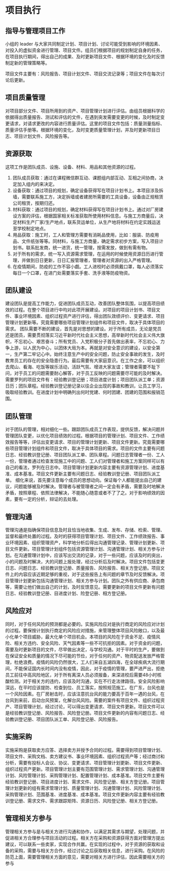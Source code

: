 # 项目执行
## 指导与管理项目工作
小组的 leader 与大家共同制定计划、项目计划、讨论可能受到影响的环境因素、对投入的虚拟资金进行管理、项目文件。组员们根据项目的规划制定自身的任务，在项目执行期间，得出自己的成果、及时更新项目文件、根据环境的变化及时反馈制定新的管理策略等。

项目文件主要有：风险报告、项目计划文件、项目交流记录等；项目文件在每次讨论后更新。


## 项目质量管理
对项目部分文件、项目所用到的资产、项目管理计划进行评估。由组员根据科学的依据得出质量报告、测试和评估的文件，在遇到突发需要变更的时候，及时制定变更请求，对请求更改的内容进行质量评估。这里的项目文件包括：质量测量指标、质量评估手册等。根据环境的变化，及时变更质量管理计划，并及时更新项目日志、项目计划文件、风险报告等。


## 资源获取
这项工作是团队成员、设施、设备、材料、用品和其他资源的过程。

1. 团队成员获取：通过在课程微信群互动、课题组内部互动、互相之间协商，决定加入组内的来决定。
2. 设备获取：通过项目的规划，确定设备获得写在项目计划书上。本项目涉及拆墙，需要联系施工方，决定拆墙或者建房所需要的工具设备，设备由正规租赁公司租赁，按期归还。
3. 材料获取：通过项目的规划，确定材料获得写在项目计划书上。通过对厂房建设方案的评估，根据国家相关标准获取所使用材料信息。与施工方商量后，决定材料生产厂家/生产地点，联系货运单位，从生产地将材料在约定实践运送至学校制定地点。
4. 用品获取：施工时，工人和管理方需要有消耗品使用，比如：服装、防疫用品、文件纸张等等。同材料，与施工方商量，确定需求初步方案，写入项目计划书。联系批发商，统一进货，统一管理，按需发放，做到有需有物。
5. 对于所有的需求，统一写入资源需求管理，在运用的时候使用资源日历进行管理，并做到日日更新，日日汇报管理者，管理者对资源的出入严格管理。
6. 在疫情期间，防疫的工作不容小觑。工人进校时必须佩戴口罩，每人必须落实每日一个口罩，在进门处需要落实手套、洗手液等防疫物资。


## 团队建设
建设团队是提高工作能力，促进团队成员互动，改善团队整体氛围，以提高项目绩效的过程。在整个项目进行中均对此项开展建设。对项目的项目计划书、项目文件、事业环境因素、组织过程资产进行评估，得出团队效绩评价、变更请求、项目管理计划更新等。究竟需要哪些项目管理计划组件和项目文件，取决于具体项目的需求。
团队需要不断的建设，首先是对思想的建设。对于所有成员，无论是党员还是团员，需要贯彻落实习近平新时代社会主义思想，高举新时代社会主义伟大旗帜，不忘初心、艰苦奋斗；所有党员、入党积极分子首先做出表率，不忘初心、力争上游，以人民为中心，以团体大局为本。再就是对安全意识的建设，以安全第一，生产第二牢记心中。始终注意生产中的安全问题，防止安全事故的发生，及时教育员工的存在的安全隐患行为。最后需要有大家庭意识。在工作之余，可以组织去爬山、看海、吃饭等娱乐活动，活跃气氛、增进大家友谊；管理者需要不耻下问，对于员工的问题需要耐心解答，对于员工反映的问题需要尽可能的及时解决。需要罗列的项目文件有：经验教训登记册；项目进度计划；项目团队派工单；资源日历；团队章程。经验教训登记册记录以往企业出现的事故和教训，让员工学习，吸取经验教训。在进度计划中明确列出何时党建、何时团建、团建的范围和报销范围。


## 团队管理
对于团队的管理，相对细化一些。跟踪团队成员工作表现，提供反馈，解决问题并管理团队变更，以优化项目绩效的过程。根据项目的管理计划、项目文件、工作绩效报告等等，评估出变更请求、项目的管理计划更新、项目文件更新。究竟需要哪些项目管理计划组件和项目文件，取决于具体项目的需求。项目的文件主要有问题日志、经验教训登记册、项目团队派工单、团队章程。问题日志管理者一份、工人一份，管理者通过检查发现施工中的问题、工人们对管理者和施工方案同样可以有自己的看法，罗列在日志中。项目管理计划更新内容主要有资源管理计划、进度基准、成本基准。项目文件更新主要有问题日志、经验教训登记册、项目团队派工单。
细化来说，首先要注意每个成员的思想动向。保证每个人都能提出自己的建议，问题能够被及时解决。管理者与被管理者之间一定会有矛盾，需要及时地解决矛盾，按照章程、依照法律解决，不能随心随意或者不了了之。对于影响绩效的因素，要有一定的分析，辩证的去处理。


## 管理沟通
管理沟通是指确保项目信息及时且恰当地收集、生成、发布、存储、检索、管理、监督和最终处置的过程。及时的获得项目管理计划、项目文件、工作绩效报告、事业环境因素、组织管理资产，科学地分析后得出沟通管理记录、管理计划更新、项目文件更新。项目管理计划组件包括资源管理计划、沟通管理计划、相关方参与计划。在沟通管理计划中，应该写出交流的记录，对于一些问题，应该及时的突出，小的问题及时解决，大的问题上报处理，经过分析后及时解决。项目文件包括变更日志、问题日志、经验教训登记册、质量报告、风险报告、相关方登记册。项目文件上的内容应该近期足够的重视，对于这些报告上有问题的章节及时反馈解决。项目管理计划更新包括沟通管理计划、相关方参与计划。团队之外有供应商、承包商等，需要让他们做出自己的计划，及时反馈意见。需要更新的项目文件更新有问题日志、经验教训登记册、目进度计划、险登记册、相方登记册。


## 风险应对
同时，对于任何风险的预测都是必要的。实施风险应对是执行商定的风险应对计划的过程。要保按计划执行商定的风险应对措施，来管理整体项目风险敞口，以及最小化单个项目威胁，最大化单个项目机会。本项目的风险在于资金不足、疫情风险、相关方违约、安全风险、天气因素等一些不可抗拒的因素。对于资金的问题，需要及时更新项目的文件，尽早做出决定，与学校沟通。对于平时的生产，要做到在保证安全和质量的情况下尽可能的节俭，对于任何的资产、物资配送发放严格管理，杜绝浪费。疫情的风险仍然很大，工人们来自五湖四海，在全球疾病大流行期间，不能保证国内长时间内没有疫情，因此，对于疫情的管理，要严进严出，拒绝员工前往中高风险地区，对于所有离深人员必须报备，来深进校后需要48小时核酸检测。对于相关方的违约，应该及时沟通，实在不行走法律路径。安全风险影响深远，在平时应该提防、检查到位、员工落实，按照规范施工。在广东，台风也是一个风险因素。在厂房射击时，应该注意抗台风的能力要高于百年一遇的台风，在台风到来前，启动台风预案，化解台风风险。需要的案件有项目文件、组织过程资产、项目管理计划，经过讨论，可以得出变更请求、项目文件更新。项目文件可以是经验教训登记册、风险报告、风险登记册。项目文件更新的内容有问题日志、经验教训登记册、项目团队派工单、风险登记册、风险报告。


## 实施采购
实施采购是获取卖方应答、选择卖方并授予合同的过程。需要得到项目管理计划、项目文件、采购文档、卖方建议书、事业环境因素、组织过程资产等；经过商讨和分析，需要有投标人会议、协议、变更请求、项目管理计划更新、项目文件更新、组织过程资产更新。项目管理计划主要有范围管理计划、需求管理计划、沟通管理计划、风险管理计划、采购管理计划、配置管理计划、成本基准。项目文件主要有经验教训登记册、项目进度计划、需求文件、风险登记册、相关方登记册。项目管理计划更新的组有需求管理计划、质量管理计划、沟通管理计划、风险管理计划、采购管理计划、范围基准、进度基准、成本基准。项目文件更新内容主要有经验教训登记册、需求文件、需求跟踪矩阵、资源日历、风险登记册、相关方登记册。


## 管理相关方参与
管理相关方参与是与相关方进行沟通和协作，以满足其需求与期望，处理问题，并促进相关方合理参与项目活动的过程。相关方在采购和资源获得方面对管理方提出建议，可以联系一些卖家，实现合作共赢。在实现的过程中，对于资源的获取和设备的采购，需要与相关方合作，经过讨论之后获取相关信息，进行采购。在风险的防范上面，需要管理相关方面的意见，需要对相关方进行评估，因此需要相关方的参与
